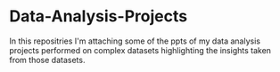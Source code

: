 # Data-Analysis-Projects
In this repositries I'm attaching some of the ppts of my data analysis projects performed on complex datasets highlighting the insights taken from those datasets.
